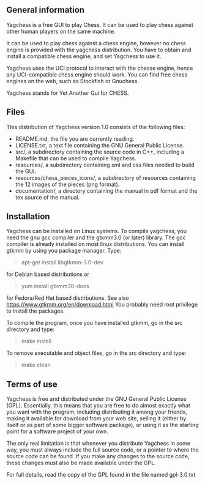 ## General information

Yagchess is a free GUI to play Chess. It can be used to play chess against other human players on the same machine.

It can be used to play chess against a chess engine, however no chess engine is provided with the yagchess distribution. You have to obtain and install a compatible chess engine, and set Yagchess to use it.

Yagchess uses the UCI protocol to interact with the chesse engine, hence any UCI-compatible chess engine should work. You can find free chess engines on the web, such as Stockfish or Gnuchess.

Yagchess stands for Yet Another Gui for CHESS.

## Files

This distribution of Yagchess version 1.0 consists of the following files:

* README.md, the file you are currently reading.
* LICENSE.txt, a text file containing the GNU General Public License.
* src/, a subdirectory containing the source code in C++, including a Makefile that can be used to compile Yagchess.
* resources/, a subdirectory containing xml and css files needed to build the GUI.
* resources/chess_pieces_icons/, a subdirectory of resources containing the 12 images of the pieces (png format).
* documentation/, a directory containing the manual in pdf format and the tex source of the manual.


## Installation

Yagchess can be installed on Linux systems. To compile yagchess, you need the gnu gcc compiler and the gtkmm3.0 (or later) library. The gcc compiler is already installed on most linux distributions. You can install gtkmm by using you package manager. Type:

> apt-get install libgtkmm-3.0-dev

for Debian based distributions or

> yum install gtkmm30-docs

for Fedora/Red Hat based distributions. See also https://www.gtkmm.org/en/download.html
You probably need root privilege to install the packages.


To compile the program, once you have installed gtkmm, go in the src directory and type:

> make install

To remove executable and object files, go in the src directory and type:

> make clean


## Terms of use

Yagchess is free and distributed under the GNU General Public License (GPL). Essentially, this means that you are free to do almost exactly what you want with the program, including distributing it among your friends, making it available for download from your web site, selling it (either by itself or as part of some bigger software package), or using it as the starting point for a software project of your own.

The only real limitation is that whenever you distribute Yagchess in some way, you must always include the full source code, or a pointer to where the source code can be found. If you make any changes to the source code, these changes must also be made available under the GPL.

For full details, read the copy of the GPL found in the file named gpl-3.0.txt
